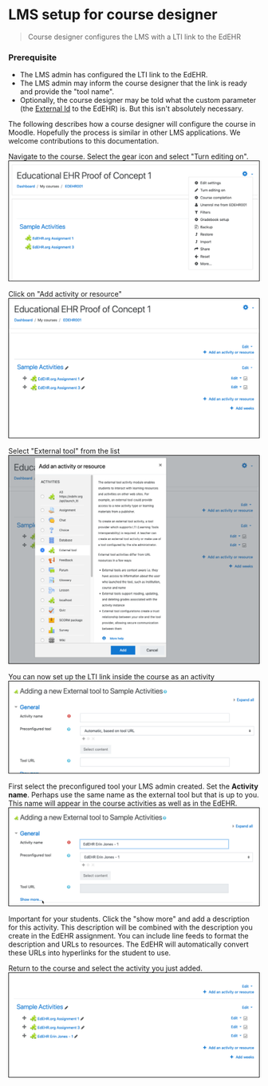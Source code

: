 # LMS setup for course designer

> Course designer configures the LMS with a LTI link to the EdEHR

### Prerequisite
- The LMS admin has configured the LTI link to the EdEHR.
- The LMS admin may inform the course designer that the link is ready and provide the "tool name". 
- Optionally, the course designer may be told what the custom parameter (the [External Id](/shared/definitions.md#external-id) to the EdEHR) is. But this isn't absolutely necessary.

The following describes how a course designer will configure the course in Moodle. Hopefully the process is similar in other LMS applications. We welcome contributions to this documentation.

Navigate to the course. Select the gear icon and select "Turn editing on".
![1]

Click on "Add activity or resource"
![2]

Select "External tool" from the list
![3]

You can now set up the LTI link inside the course as an activity
![4]

First select the preconfigured tool your LMS admin created. Set the **Activity name**. Perhaps use the same name as the external tool but that is up to you. This name will appear in the course activities as well as in the EdEHR.
![5]

Important for your students. Click the "show more" and add a description for this activity. This description will be combined with the description you create in the EdEHR assignment. You can include line feeds to format the description and URLs to resources. The EdEHR will automatically convert these URLs into hyperlinks for the student to use.

Return to the course and select the activity you just added.
![6]

[1]: ../images/moodle-course-activate-edit.png "Activate editing of course in Moodle"
[2]: ../images/moodle-course-edit-enabled.png "Editing activated"
[3]: ../images/moodle-course-add-activity.png "Add activity"
[4]: ../images/moodle-course-activity-select-start.png "Activity selection"
[5]: ../images/moodle-course-activity-select-end.png "Selected activity"
[6]: ../images/moodle-course-activity-added.png "Activity added"